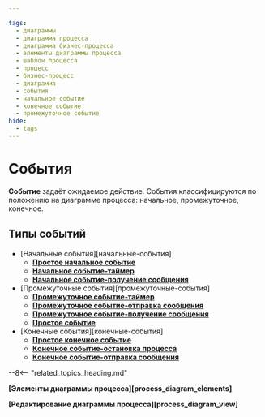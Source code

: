 ```yaml
---

tags:
  - диаграммы
  - диаграмма процесса
  - диаграмма бизнес-процесса
  - элементы диаграммы процесса
  - шаблон процесса
  - процесс
  - бизнес-процесс
  - диаграмма
  - события
  - начальное событие
  - конечное событие
  - промежуточное событие
hide:
  - tags
---
```


# События

**Событие** задаёт ожидаемое действие. События классифицируются по положению на диаграмме процесса: начальное, промежуточное, конечное.

## Типы событий

* [Начальные события][начальные-события]
    * **[Простое начальное событие](none_start_event.md)**
    * **[Начальное событие-таймер](timer_start_event.md)**
    * **[Начальное событие-получение сообщения](receive_message_start_event.md)**
* [Промежуточные события][промежуточные-события]
    * **[Промежуточное событие-таймер](timer_intermediate_event.md)**
    * **[Промежуточное событие-отправка сообщения](send_message_intermediate_event.md)**
    * **[Промежуточное событие-получение сообщения](receive_message_intermediate_event.md)**
    * **[Простое событие](none_intermediate_event.md)**
* [Конечные события][конечные-события]
    * **[Простое конечное событие](none_end_event.md)**
    * **[Конечное событие-остановка процесса](stop_process_end_event.md)**
    * **[Конечное событие-отправка сообщения](send_message_end_event.md)**

--8<-- "related_topics_heading.md"

**[Элементы диаграммы процесса][process_diagram_elements]**

**[Редактирование диаграммы процесса][process_diagram_view]**
